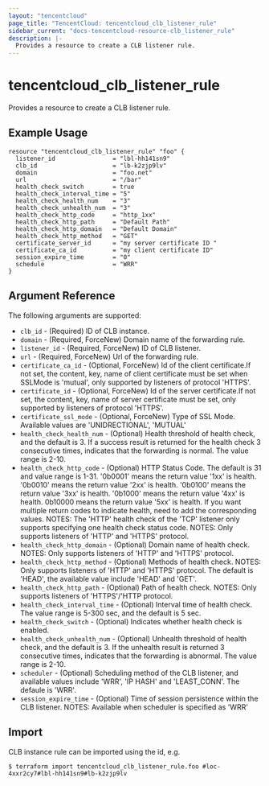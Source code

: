 ```yaml
---
layout: "tencentcloud"
page_title: "TencentCloud: tencentcloud_clb_listener_rule"
sidebar_current: "docs-tencentcloud-resource-clb_listener_rule"
description: |-
  Provides a resource to create a CLB listener rule.
---
```


# tencentcloud_clb_listener_rule

Provides a resource to create a CLB listener rule.

## Example Usage

```hcl
resource "tencentcloud_clb_listener_rule" "foo" {
  listener_id                = "lbl-hh141sn9"
  clb_id                     = "lb-k2zjp9lv"
  domain                     = "foo.net"
  url                        = "/bar"
  health_check_switch        = true
  health_check_interval_time = "5"
  health_check_health_num    = "3"
  health_check_unhealth_num  = "3"
  health_check_http_code     = "http_1xx"
  health_check_http_path     = "Default Path"
  health_check_http_domain   = "Default Domain"
  health_check_http_method   = "GET"
  certificate_server_id      = "my server certificate ID "
  certificate_ca_id          = "my client certificate ID"
  session_expire_time        = "0"
  schedule                   = "WRR"
}
```

## Argument Reference

The following arguments are supported:

* `clb_id` - (Required) ID of CLB instance. 
* `domain` - (Required, ForceNew) Domain name of the forwarding rule.
* `listener_id` - (Required, ForceNew) ID of CLB listener.
* `url` - (Required, ForceNew) Url of the forwarding rule.
* `certificate_ca_id` - (Optional, ForceNew) Id of the client certificate.If not set, the content, key, name of client certificate must be set when SSLMode is 'mutual', only supported by listeners of protocol 'HTTPS'. 
* `certificate_id` - (Optional, ForceNew) Id of the server certificate.If not set, the content, key, name of server certificate must be set, only supported by listeners of protocol 'HTTPS'. 
* `certificate_ssl_mode` - (Optional, ForceNew) Type of SSL Mode. Available values are 'UNIDRECTIONAL', 'MUTUAL' 
* `health_check_health_num` - (Optional) Health threshold of health check, and the default is 3. If a success result is returned for the health check 3 consecutive times, indicates that the forwarding is normal. The value range is 2-10.
* `health_check_http_code` - (Optional) HTTP Status Code. The default is 31 and value range is 1-31. '0b0001' means the return value '1xx' is health. '0b0010' means the return value '2xx' is health. '0b0100' means the return value '3xx' is health. '0b1000' means the return value '4xx' is health. 0b10000 means the return value '5xx' is health. If you want multiple return codes to indicate health, need to add the corresponding values. NOTES: The 'HTTP' health check of the 'TCP' listener only supports specifying one health check status code. NOTES: Only supports listeners of 'HTTP' and 'HTTPS' protocol.
* `health_check_http_domain` - (Optional) Domain name of health check. NOTES: Only supports listeners of 'HTTP' and 'HTTPS' protocol.
* `health_check_http_method` - (Optional) Methods of health check. NOTES: Only supports listeners of 'HTTP' and 'HTTPS' protocol. The default is 'HEAD', the available value include 'HEAD' and 'GET'.
* `health_check_http_path` - (Optional) Path of health check. NOTES: Only supports listeners of 'HTTPS'/'HTTP protocol. 
* `health_check_interval_time` - (Optional) Interval time of health check. The value range is 5-300 sec, and the default is 5 sec.
* `health_check_switch` - (Optional) Indicates whether health check is enabled.
* `health_check_unhealth_num` - (Optional) Unhealth threshold of health check, and the default is 3. If the unhealth result is returned 3 consecutive times, indicates that the forwarding is abnormal. The value range is 2-10.
* `scheduler` - (Optional) Scheduling method of the CLB listener, and available values include 'WRR', 'IP HASH' and 'LEAST_CONN'. The defaule is 'WRR'.
* `session_expire_time` - (Optional) Time of session persistence within the CLB listener. NOTES: Available when scheduler is specified as 'WRR'


## Import

CLB instance rule can be imported using the id, e.g.

```
$ terraform import tencentcloud_clb_listener_rule.foo #loc-4xxr2cy7#lbl-hh141sn9#lb-k2zjp9lv
```

